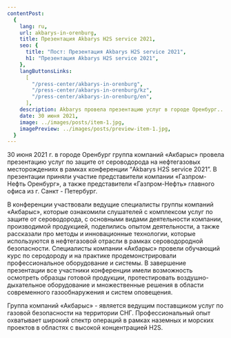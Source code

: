 ```yaml
---
contentPost:
  {
    lang: ru,
    url: akbarys-in-orenburg,
    title: Презентация Akbarys H2S service 2021,
    seo: {
      title: "Пост: Презентация Akbarys H2S service 2021",
      h1: "Презентация Akbarys H2S service 2021",
    },
    langButtonsLinks:
      [
        "/press-center/akbarys-in-orenburg",
        "/press-center/akbarys-in-orenburg/kz",
        "/press-center/akbarys-in-orenburg/en",
      ],
    description: Akbarys провела презентацию услуг в городе Оренбург...,
    date: 30 июня 2021,
    image: ../images/posts/item-1.jpg,
    imagePreview: ../images/posts/preview-item-1.jpg,
  }
---
```


30 июня 2021 г. в городе Оренбург группа компаний «Акбарыс» провела презентацию услуг по защите от сероводорода на нефтегазовых месторождениях в рамках конференции “Akbarys H2S service 2021”. В презентации приняли участие представители компании «Газпром-Нефть Оренбург», а также представители «Газпром-Нефть» главного офиса из г. Санкт - Петербург.

В конференции участвовали ведущие специалисты группы компаний «Акбарыс», которые ознакомили слушателей с комплексом услуг по защите от сероводорода, с основными видами деятельности компании, производимой продукцией, поделились опытом деятельности, а также рассказали про методы и инновационные технологии, которые используются в нефтегазовой отрасли в рамках сероводородной безопасности. Специалисты компании «Акбарыс» провели обучающий курс по серодороду и на практике продемонстрировали профессиональное оборудование и системы. В завершение презентации все участники конференции имели возможность осмотреть образцы готовой продукции, протестировать воздушно-дыхательное оборудование и множественные решения в области современного газообнаружения и систем оповещения.

Группа компаний «Акбарыс» - является ведущим поставщиком услуг по газовой безопасности на территории СНГ. Профессиональный опыт охватывает широкий спектр операций в рамках наземных и морских проектов в областях с высокой концентрацией H2S.
